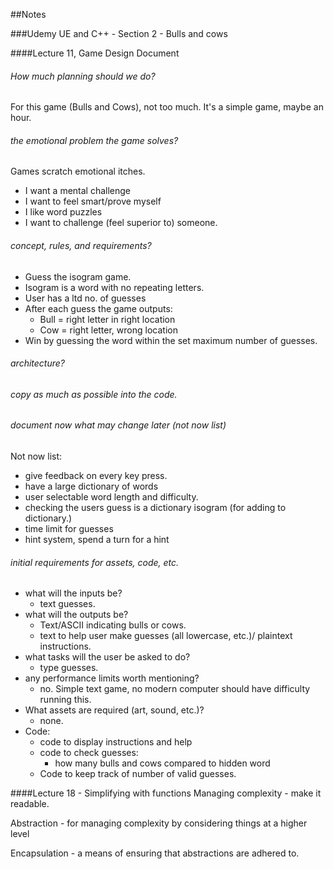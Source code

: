 ##Notes

###Udemy UE and C++ - Section 2 - Bulls and cows

####Lecture 11, Game Design Document

###### How much planning should we do?
  For this game (Bulls and Cows), not too much.  It's a simple game, maybe an hour.

###### the emotional problem the game solves?
  Games scratch emotional itches.
  - I want a mental challenge
  - I want to feel smart/prove myself
  - I like word puzzles
  - I want to challenge (feel superior to) someone.

###### concept, rules, and requirements?
  - Guess the isogram game.
  - Isogram is a word with no repeating letters.
  - User has a ltd no. of guesses
  - After each guess the game outputs:
      - Bull = right letter in right location
      - Cow = right letter, wrong location
  - Win by guessing the word within the set maximum number of guesses.

###### architecture?

###### copy as much as possible into the code.

###### document now what may change later (not now list)
Not now list:
  - give feedback on every key press.
  - have a large dictionary of words
  - user selectable word length and difficulty.
  - checking the users guess is a dictionary isogram (for adding to dictionary.)
  - time limit for guesses
  - hint system, spend a turn for a hint

###### initial requirements for assets, code, etc.
  - what will the inputs be?
      - text guesses.
  - what will the outputs be?
      - Text/ASCII indicating bulls or cows.
      - text to help user make guesses (all lowercase, etc.)/ plaintext instructions.
  - what tasks will the user be asked to do?
      - type guesses.
  - any performance limits worth mentioning?
      - no.  Simple text game, no modern computer should
        have difficulty running this.
  - What assets are required (art, sound, etc.)?
      - none.
  - Code:
      - code to display instructions and help
      - code to check guesses:
          - how many bulls and cows compared to hidden word
      - Code to keep track of number of valid guesses.


####Lecture 18 - Simplifying with functions
Managing complexity - make it readable.

Abstraction - for managing complexity by considering things at a higher level

Encapsulation - a means of ensuring that abstractions are adhered to.
